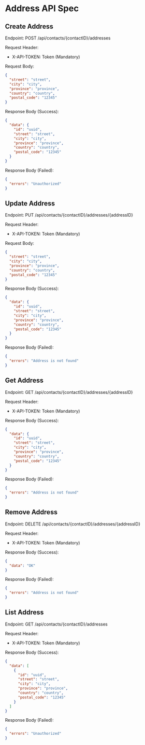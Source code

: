 # Address API Spec

## Create Address
Endpoint: POST /api/contacts/{contactID}/addresses

Request Header:
- X-API-TOKEN: Token (Mandatory)

Request Body:
```json
{
  "street": "street",
  "city": "city",
  "province": "province",
  "country": "country",
  "postal_code": "12345"
}
```

Response Body (Success):
```json
{
  "data": {
    "id": "uuid",
    "street": "street",
    "city": "city",
    "province": "province",
    "country": "country",
    "postal_code": "12345"
  }
}
```

Response Body (Failed):
```json
{
  "errors": "Unauthorized"
}
```

## Update Address
Endpoint: PUT /api/contacts/{contactID}/addresses/{addressID}

Request Header:
- X-API-TOKEN: Token (Mandatory)

Request Body:
```json
{
  "street": "street",
  "city": "city",
  "province": "province",
  "country": "country",
  "postal_code": "12345"
}
```

Response Body (Success):
```json
{
  "data": {
    "id": "uuid",
    "street": "street",
    "city": "city",
    "province": "province",
    "country": "country",
    "postal_code": "12345"
  }
}
```

Response Body (Failed):
```json
{
  "errors": "Address is not found"
}
```


## Get Address
Endpoint: GET /api/contacts/{contactID}/addresses/{addressID}

Request Header:
- X-API-TOKEN: Token (Mandatory)

Response Body (Success):
```json
{
  "data": {
    "id": "uuid",
    "street": "street",
    "city": "city",
    "province": "province",
    "country": "country",
    "postal_code": "12345"
  }
}
```

Response Body (Failed):
```json
{
  "errors": "Address is not found"
}
```


## Remove Address
Endpoint: DELETE /api/contacts/{contactID}/addresses/{addressID}

Request Header:
- X-API-TOKEN: Token (Mandatory)

Response Body (Success):
```json
{
  "data": "OK"
}
```

Response Body (Failed):
```json
{
  "errors": "Address is not found"
}
```


## List Address
Endpoint: GET /api/contacts/{contactID}/addresses

Request Header:
- X-API-TOKEN: Token (Mandatory)

Response Body (Success):
```json
{
  "data": [
    {
      "id": "uuid",
      "street": "street",
      "city": "city",
      "province": "province",
      "country": "country",
      "postal_code": "12345"
    }
  ]
}
```

Response Body (Failed):
```json
{
  "errors": "Unauthorized"
}
```
